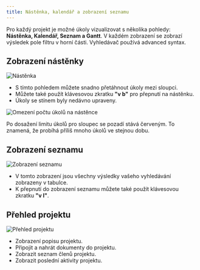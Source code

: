 ```yaml
---
title: Nástěnka, kalendář a zobrazení seznamu
---
```


Pro každý projekt je možné úkoly vizualizovat s několika pohledy: **Nástěnka, Kalendář, Seznam a Gantt**.
V každém zobrazení se zobrazí výsledek pole filtru v horní části.
Vyhledávač používá advanced syntax.

Zobrazení nástěnky
------------------

![Nástěnka](/images/v1/board-view.png)

- S tímto pohledem můžete snadno přetáhnout úkoly mezi sloupci.
- Můžete také použít klávesovou zkratku **"v b"** pro přepnutí na nástěnku.
- Úkoly se stínem byly nedávno upraveny.

![Omezení počtu úkolů na nástěnce](/images/v1/board-task-limit.png)

Po dosažení limitu úkolů pro sloupec se pozadí stává červeným. To znamená, že probíhá příliš mnoho úkolů ve stejnou dobu.

Zobrazení seznamu
-----------------

![Zobrazení seznamu](/images/v1/list-view.png)

- V tomto zobrazení jsou všechny výsledky vašeho vyhledávání zobrazeny v tabulce.
- K přepnutí do zobrazení seznamu můžete také použít klávesovou zkratku **"v l"**.

Přehled projektu
----------------

![Přehled projektu](/images/v1/project-view.png)

- Zobrazení popisu projektu.
- Připojit a nahrát dokumenty do projektu.
- Zobrazit seznam členů projektu.
- Zobrazit poslední aktivity projektu.
